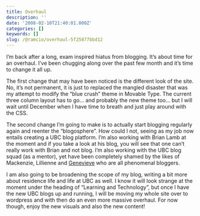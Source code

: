 ```yaml
---
title: Overhaul
description: ''
date: '2008-02-10T21:40:01.000Z'
categories: []
keywords: []
slug: /@ramcio/overhaul-5f25877bbd12
---
```


I’m back after a long, exam inspired hiatus from blogging. It’s about time for an overhaul. I’ve been chugging along over the past few month and it’s time to change it all up.

The first change that may have been noticed is the different look of the site. No, it’s not permanent, it is just to replaced the mangled disaster that was my attempt to modify the “blue crush” theme in Movable Type. The current three column layout has to go… and probably the new theme too… but I will wait until December when I have time to breath and just play around with the CSS.

The second change I’m going to make is to actually start blogging regularly again and reenter the “blogosphere”. How could I not, seeing as my job now entails creating a UBC blog platform. I’m also working with Brian Lamb at the moment and if you take a look at his blog, you will see that one can’t really work with Brian and not blog. I’m also working with the UBC blog squad (as a mentor), yet have been completely shamed by the likes of Mackenzie, Lillienne and [Genevieve](http://blog.students.ubc.ca/genevieve) who are all phenomenal bloggers.

I am also going to be broadening the scope of my blog, writing a bit more about residence life and life at UBC as well. I know it will look strange at the moment under the heading of “Learning and Technology”, but once I have the new UBC blogs up and running, I will be moving my whole site over to wordpress and with then do an even more massive overhaul. For now though, enjoy the new visuals and also the new content!